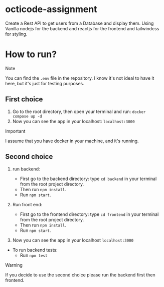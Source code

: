 # octicode-assignment

Create a Rest API to get users from a Database and display them. Using Vanilla nodejs for the backend and reactjs for the frontend and tailwindcss for styling.

# How to run?

> [!NOTE]  
> You can find the `.env` file in the repository. I know it's not ideal to have it here, but it's just for testing purposes.

## First choice

1. Go to the root directory, then open your terminal and run: `docker compose up -d`
2. Now you can see the app in your localhost: ``` localhost:3000 ```

> [!IMPORTANT]  
> I assume that you have docker in your machine, and it's running.

## Second choice

 1. run backend:
    - First go to the backend directory: type ``` cd backend ``` in your terminal from the root project directory.
    - Then run ``` npm install ```.
    - Run ``` npm start ```.

 2. Run front end:
    - First go to the frontend directory: type ``` cd frontend ``` in your terminal from the root project directory.
    - Then run ``` npm install ```.
    - Run ``` npm start ```.

 4. Now you can see the app in your localhost ``` localhost:3000 ```

 - To run backend tests:
   - Run ``` npm test ```
 
  
  > [!WARNING]
   > If you decide to use the second choice please run the backend first then frontend.
